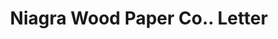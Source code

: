---
doi: 10.7916/D8ZP5J95
date_other: '1880'
date_other_textual: 1880-1889
form: correspondence
genre:
- Letters (correspondence)
name:
- Niagra Wood Paper Co.
object_in_context_url: https://biggert.cul.columbia.edu/items/view/ave_biggert_01669
subject_hierarchical_geographic:
- Niagara Falls, New York, United States
subject_name:
- Niagra Wood Paper Co.
title: Niagra Wood Paper Co.. Letter
sort_title: Niagra Wood Paper Co.. Letter
call_number: ave_biggert_01669
coordinates:
- 43.1,-79.01666666666667
pid: ave_biggert_01669
identifiers: ave_biggert_01669
thumbnail: false
permalink: /biggert/ave_biggert_01669/
layout: iiif-image-page
---